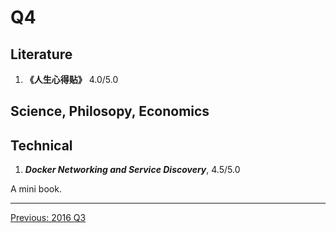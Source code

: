 # Q4

## Literature
1. **《人生心得贴》** 4.0/5.0


## Science, Philosopy, Economics


## Technical
1. ***Docker Networking and Service Discovery***, 4.5/5.0

  A mini book.

---------------------------------------------------
  [Previous: 2016 Q3](2016_Q3.md)
